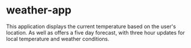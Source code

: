# weather-app
This application displays the current temperature based on the user's location. As well as offers a five day forecast, with three hour updates for local temperature and weather conditions.
